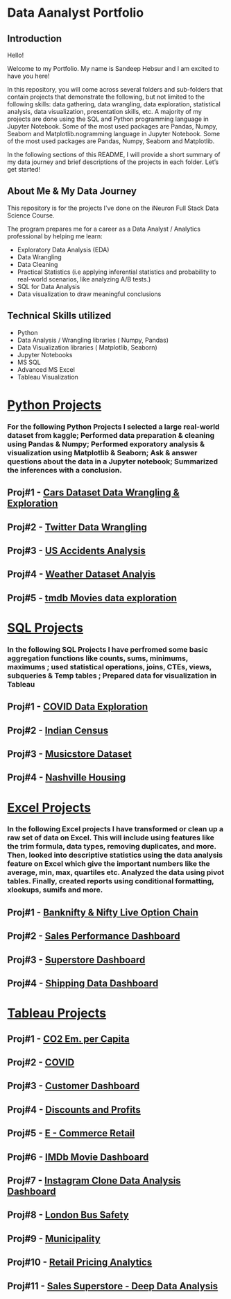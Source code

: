 # Data Aanalyst Portfolio

## Introduction

Hello!

Welcome to my Portfolio. My name is Sandeep Hebsur and I am excited to have you here!

In this repository, you will come across several folders and sub-folders that contain projects that demonstrate the following, but not limited to the following skills: data gathering, data wrangling, data exploration, statistical analysis, data visualization, presentation skills, etc. A majority of my projects are done using the SQL and Python programming language in Jupyter Notebook. Some of the most used packages are Pandas, Numpy, Seaborn and Matplotlib.nogramming language in Jupyter Notebook. Some of the most used packages are Pandas, Numpy, Seaborn and Matplotlib.

In the following sections of this README, I will provide a short summary of my data journey and brief descriptions of the projects in each folder. Let’s get started!

## About Me & My Data Journey














This repository is for the projects I've done on the iNeuron Full Stack Data Science Course.

The program prepares me for a career as a Data Analyst / Analytics professional by helping me learn:
* Exploratory Data Analysis (EDA)
* Data Wrangling
* Data Cleaning
* Practical Statistics (i.e applying inferential statistics and probability to real-world scenarios, like analyzing A/B tests.)
* SQL for Data Analysis
* Data visualization to draw meaningful conclusions

## Technical Skills utilized

* Python
* Data Analysis / Wrangling libraries ( Numpy, Pandas)
* Data Visualization libraries ( Matplotlib, Seaborn)
* Jupyter Notebooks
* MS SQL
* Advanced MS Excel
* Tableau Visualization

# [Python Projects](https://github.com/DataOdyssey/PortfolioProjects/tree/main/Python%20Projects)

### For the following Python Projects I selected a large real-world dataset from kaggle; Performed data preparation & cleaning using Pandas & Numpy; Performed exporatory analysis & visualization using Matplotlib & Seaborn; Ask & answer questions about the data in a Jupyter notebook; Summarized the inferences with a conclusion.

## Proj#1 - [Cars Dataset Data Wrangling & Exploration](https://github.com/DataOdyssey/PortfolioProjects/blob/main/Python%20Projects/Cars%20Dataset.ipynb)
## Proj#2 - [Twitter Data Wrangling](https://github.com/DataOdyssey/PortfolioProjects/blob/main/Python%20Projects/Twitter%20-%20Data%20Wrangling.ipynb)
## Proj#3 - [US Accidents Analysis](https://github.com/DataOdyssey/PortfolioProjects/blob/main/Python%20Projects/US-Accidents-Analysis.ipynb)
## Proj#4 - [Weather Dataset Analyis](https://github.com/DataOdyssey/PortfolioProjects/blob/main/Python%20Projects/Weather%20Dataset%20-%20Data%20analysis%20with%20Python.ipynb)
## Proj#5 - [tmdb Movies data exploration](https://github.com/DataOdyssey/PortfolioProjects/blob/main/Python%20Projects/tmdb_movies_data.ipynb)

# [SQL Projects](https://github.com/DataOdyssey/PortfolioProjects/tree/main/SQL%20Projects)

### In the following SQL Projects I have perfromed some basic aggregation functions like counts, sums, minimums, maximums ; used statistical operations, joins, CTEs, views, subqueries & Temp tables ; Prepared data for visualization in Tableau

## Proj#1 - [COVID Data Exploration](https://github.com/DataOdyssey/PortfolioProjects/blob/main/SQL%20Projects/SQL%20PROJECT%201%20-%20COVID%20DATASET%20-%20DATA%20EXPLORATION%20WITH%20MSSQL.sql)
## Proj#2 - [Indian Census](https://github.com/DataOdyssey/PortfolioProjects/blob/main/SQL%20Projects/SQL%20PROJECT%202-%20Indian%20Census.sql)
## Proj#3 - [Musicstore Dataset](https://github.com/DataOdyssey/PortfolioProjects/blob/main/SQL%20Projects/SQL%20PROJECT%203-%20MUSICSTORE%20DATASET%20-%20DATA%20ANALYSIS%20WITH%20SQL.sql)
## Proj#4 - [Nashville Housing](https://github.com/DataOdyssey/PortfolioProjects/blob/main/SQL%20Projects/SQL%20PROJECT%204%20-%20Nashville_Housing.sql)

# [Excel Projects](https://github.com/DataOdyssey/PortfolioProjects/tree/main/Excel%20Projects)

### In the following Excel projects I have transformed or clean up a raw set of data on Excel. This will include using features like the trim formula, data types, removing duplicates, and more. Then, looked into descriptive statistics using the data analysis feature on Excel which give the important numbers like the average, min, max, quartiles etc. Analyzed the data using pivot tables. Finally, created reports using conditional formatting, xlookups, sumifs and more.

## Proj#1 - [Banknifty & Nifty Live Option Chain](https://github.com/DataOdyssey/PortfolioProjects/blob/main/Excel%20Projects/Banknifty%20_%20Nifty%20Live%20OptionChain.xlsx)
## Proj#2 - [Sales Performance Dashboard](https://github.com/DataOdyssey/PortfolioProjects/blob/main/Excel%20Projects/Excel%20-%20Sales%20Performance%20Dashboard.xlsx)
## Proj#3 - [Superstore Dashboard](https://github.com/DataOdyssey/PortfolioProjects/blob/main/Excel%20Projects/Superstore%20Dashboard.xlsx)
## Proj#4 - [Shipping Data Dashboard](https://github.com/DataOdyssey/PortfolioProjects/blob/main/Excel%20Projects/Excel%20-%20Pivot%20Tables%2C%20Pivot%20Chart%2C%20Slicers.xlsx)

# [Tableau Projects](https://github.com/DataOdyssey/PortfolioProjects/tree/main/Tableau%20Projects)

## Proj#1 - [CO2 Em. per Capita](https://public.tableau.com/views/WorldBankCo2EmissionsDashboard/CO2Em_perCapita?:language=en-GB&:display_count=n&:origin=viz_share_link)
## Proj#2 - [COVID](https://public.tableau.com/views/COVIDDashboard_16703362022520/Dashboard1?:language=en-GB&:display_count=n&:origin=viz_share_link)
## Proj#3 - [Customer Dashboard](https://public.tableau.com/views/SalesSuperStoreDashboard_16788974031520/CustomerDashboard?:language=en-GB&:display_count=n&:origin=viz_share_link)
## Proj#4 - [Discounts and Profits](https://public.tableau.com/views/SalesSuperStoreTableauStory/DiscountsandProfits?:language=en-GB&:display_count=n&:origin=viz_share_link)
## Proj#5 - [E - Commerce Retail](https://public.tableau.com/views/E-CommerceSalesDashboard_16788968198970/ExploratoryVisualAnalysis?:language=en-GB&:display_count=n&:origin=viz_share_link)
## Proj#6 - [IMDb Movie Dashboard](https://public.tableau.com/views/IMDbMovieDashboard_16788966488220/IMDbMovieDashboard?:language=en-GB&:display_count=n&:origin=viz_share_link)
## Proj#7 - [Instagram Clone Data Analysis Dashboard](https://public.tableau.com/views/InstagramCloneDataAnalysisDashboard_16788971019850/InstagramCloneDataAnalysisDashboard?:language=en-GB&:display_count=n&:origin=viz_share_link)
## Proj#8 - [London Bus Safety](https://public.tableau.com/views/LondonBusSafetyDashboard_16788971421620/ChartsDashboard?:language=en-GB&:retry=yes&:display_count=n&:origin=viz_share_link)
## Proj#9 - [Municipality](https://public.tableau.com/views/MunicipalityDataAnalysisDashboard/Municipality?:language=en-GB&:display_count=n&:origin=viz_share_link)
## Proj#10 - [Retail Pricing Analytics](https://public.tableau.com/views/RetailPriceAnalyticsDashboard_16788972045110/RetailPricingAnalytics?:language=en-GB&:display_count=n&:origin=viz_share_link)
## Proj#11 - [Sales Superstore - Deep Data Analysis](https://public.tableau.com/views/SalesSuperStoreDeepDataAnalysis_16788973730750/3QADashboard?:language=en-GB&:display_count=n&:origin=viz_share_link)












